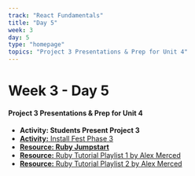 ```yaml
---
track: "React Fundamentals"
title: "Day 5"
week: 3
day: 5
type: "homepage"
topics: "Project 3 Presentations & Prep for Unit 4"
---
```



# Week 3 - Day 5

#### Project 3 Presentations & Prep for Unit 4

- **Activity: Students Present Project 3**
- [**Activity:** Install Fest Phase 3](/react-fundamentals/week-3/day-5/lecture-materials/install-fest-phase-three)
- [**Resource: Ruby Jumpstart**](/react-fundamentals/week-3/day-5/lecture-materials/ruby-jumpstart)
- [**Resource:** Ruby Tutorial Playlist 1 by Alex Merced](https://www.youtube.com/playlist?list=PLY6oTPmKnKbZp8Kh6jS5A6j-6H2kGY12e)
- [**Resource:** Ruby Tutorial Playlist 2 by Alex Merced](https://www.youtube.com/playlist?list=PLY6oTPmKnKbZp8Kh6jS5A6j-6H2kGY12e)